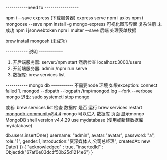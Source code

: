 -----------need to -----------------

npm i --save express (下载服务器)
express serve
npm i axios
npm i mongoose --save
npm install -g mongo-express 可视化图形界面 复杂注册 未成功
npm i jsonwebtoken
npm i multer --save  后端 处理表单数据

brew install mongosh (未成功)

----------- 说明 ------------

1. 开后端服务器: server:/npm start  然后检查 localhost:3000/users
2. 开前端服务器: admin:/npm run serve 
3. 数据库: brew services list

----------- mongo db -----------
不需要node 环境
如果exception: connect failed
1.
mongod --dbpath --logpath /tmp/mongod.log --fork --verbose
mongo
退出:
sudo systemctl stop mongo

或者:
brew services list 检查 数据库 是否 运行
brew services restart mongodb-community@4.4
mongo 可以进入 数据库 页面 显示mongo MongoDB shell version v4.4.29
use mydatabase (使用或新建数据库 mydatabase) 

db.users.insertOne({   username: "admin", avatar:"avatar",   password: "a", role:"1", gender:1,introduction:"资深媒体人,公司总经理", createdAt: new Date() })
{
	"acknowledged" : true,
	"insertedId" : ObjectId("67af0e03dcdf50b25d1214e6")
}       
